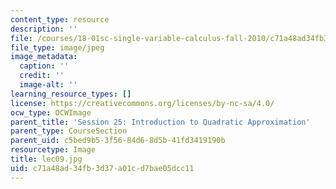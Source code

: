 ```yaml
---
content_type: resource
description: ''
file: /courses/18-01sc-single-variable-calculus-fall-2010/c71a48ad34fb3d37a01cd7bae05dcc11_lec09.jpg
file_type: image/jpeg
image_metadata:
  caption: ''
  credit: ''
  image-alt: ''
learning_resource_types: []
license: https://creativecommons.org/licenses/by-nc-sa/4.0/
ocw_type: OCWImage
parent_title: 'Session 25: Introduction to Quadratic Approximation'
parent_type: CourseSection
parent_uid: c5bed9b5-3f56-84d6-8d5b-41fd3419190b
resourcetype: Image
title: lec09.jpg
uid: c71a48ad-34fb-3d37-a01c-d7bae05dcc11
---
```

